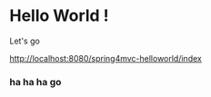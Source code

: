 

Hello World !
===============================================================
Let's go

<http://localhost:8080/spring4mvc-helloworld/index>

### ha ha ha go

